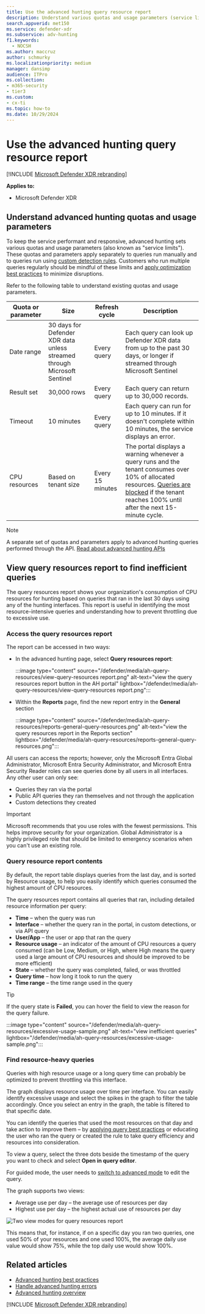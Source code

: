 ```yaml
---
title: Use the advanced hunting query resource report
description: Understand various quotas and usage parameters (service limits) that keep the advanced hunting service responsive
search.appverid: met150
ms.service: defender-xdr
ms.subservice: adv-hunting
f1.keywords:
  - NOCSH
ms.author: maccruz
author: schmurky
ms.localizationpriority: medium
manager: dansimp
audience: ITPro
ms.collection:
- m365-security
- tier3
ms.custom:
- cx-ti
ms.topic: how-to
ms.date: 10/29/2024
---
```


# Use the advanced hunting query resource report

[!INCLUDE [Microsoft Defender XDR rebranding](../includes/microsoft-defender.md)]

**Applies to:**
- Microsoft Defender XDR

## Understand advanced hunting quotas and usage parameters

To keep the service performant and responsive, advanced hunting sets various quotas and usage parameters (also known as "service limits"). These quotas and parameters apply separately to queries run manually and to queries run using [custom detection rules](custom-detection-rules.md). Customers who run multiple queries regularly should be mindful of these limits and [apply optimization best practices](advanced-hunting-best-practices.md) to minimize disruptions.

Refer to the following table to understand existing quotas and usage parameters.

| Quota or parameter | Size | Refresh cycle | Description |
|--|--|--|--|
| Date range | 30 days for Defender XDR data unless streamed through Microsoft Sentinel  | Every query | Each query can look up Defender XDR data from up to the past 30 days, or longer if streamed through Microsoft Sentinel  |
| Result set | 30,000 rows | Every query | Each query can return up to 30,000 records. |
| Timeout | 10 minutes | Every query | Each query can run for up to 10 minutes. If it doesn't complete within 10 minutes, the service displays an error.
| CPU resources | Based on tenant size | Every 15 minutes | The portal displays a warning whenever a query runs and the tenant consumes over 10% of allocated resources. [Queries are blocked](advanced-hunting-errors.md) if the tenant reaches 100% until after the next 15-minute cycle. |

> [!NOTE]
> A separate set of quotas and parameters apply to advanced hunting queries performed through the API. [Read about advanced hunting APIs](./api-advanced-hunting.md)

## View query resources report to find inefficient queries

The query resources report shows your organization's consumption of CPU resources for hunting based on queries that ran in the last 30 days using any of the hunting interfaces.
This report is useful in identifying the most resource-intensive queries and understanding how to prevent throttling due to excessive use.

### Access the query resources report

The report can be accessed in two ways:

- In the advanced hunting page, select **Query resources report**:

  :::image type="content" source="/defender/media/ah-query-resources/view-query-resources report.png" alt-text="view the query resources report button in the AH portal" lightbox="/defender/media/ah-query-resources/view-query-resources report.png":::

- Within the **Reports** page, find the new report entry in the **General** section

  :::image type="content" source="/defender/media/ah-query-resources/reports-general-query-resources.png" alt-text="view the query resources report in the Reports section" lightbox="/defender/media/ah-query-resources/reports-general-query-resources.png":::

All users can access the reports; however, only the Microsoft Entra Global Administrator, Microsoft Entra Security Administrator, and Microsoft Entra Security Reader roles can see queries done by all users in all interfaces. Any other user can only see:

- Queries they ran via the portal
- Public API queries they ran themselves and not through the application
- Custom detections they created

> [!IMPORTANT]
> Microsoft recommends that you use roles with the fewest permissions. This helps improve security for your organization. Global Administrator is a highly privileged role that should be limited to emergency scenarios when you can't use an existing role.

### Query resource report contents

By default, the report table displays queries from the last day, and is sorted by Resource usage, to help you easily identify which queries consumed the highest amount of CPU resources.

The query resources report contains all queries that ran, including detailed resource information per query:

- **Time** – when the query was run
- **Interface** – whether the query ran in the portal, in custom detections, or via API query
- **User/App** – the user or app that ran the query
- **Resource usage** – an indicator of the amount of CPU resources a query consumed (can be Low, Medium, or High, where High means the query used a large amount of CPU resources and should be improved to be more efficient)
- **State** – whether the query was completed, failed, or was throttled
- **Query time** – how long it took to run the query
- **Time range** – the time range used in the query

> [!TIP]
> If the query state is **Failed**, you can hover the field to view the reason for the query failure.

:::image type="content" source="/defender/media/ah-query-resources/excessive-usage-sample.png" alt-text="view inefficient queries" lightbox="/defender/media/ah-query-resources/excessive-usage-sample.png":::

### Find resource-heavy queries

Queries with high resource usage or a long query time can probably be optimized to prevent throttling via this interface.

The graph displays resource usage over time per interface. You can easily identify excessive usage and select the spikes in the graph to filter the table accordingly. Once you select an entry in the graph, the table is filtered to that specific date.

You can identify the queries that used the most resources on that day and take action to improve them – by [applying query best practices](advanced-hunting-best-practices.md) or educating the user who ran the query or created the rule to take query efficiency and resources into consideration. 

To view a query, select the three dots beside the timestamp of the query you want to check and select **Open in query editor**.

For guided mode, the user needs to [switch to advanced mode](advanced-hunting-query-builder-details.md#switch-to-advanced-mode-after-building-a-query) to edit the query.

The graph supports two views:

- Average use per day –  the average use of resources per day
- Highest use per day – the highest actual use of resources per day

![Two view modes for query resources report](/defender/media/ah-query-resources/resource-usage-over-time.png)

This means that, for instance, if on a specific day you ran two queries, one used 50% of your resources and one used 100%, the average daily use value would show 75%, while the top daily use would show 100%.

## Related articles

- [Advanced hunting best practices](advanced-hunting-best-practices.md)
- [Handle advanced hunting errors](advanced-hunting-errors.md)
- [Advanced hunting overview](advanced-hunting-overview.md)

[!INCLUDE [Microsoft Defender XDR rebranding](../includes/defender-m3d-techcommunity.md)]
